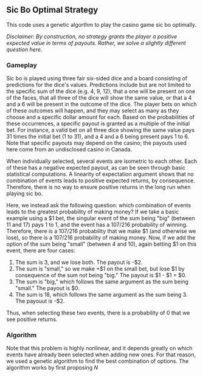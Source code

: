 ## Sic Bo Optimal Strategy
This code uses a genetic algorthm to play the casino game sic bo optimally.

_Disclaimer: By construction, no strategy grants the player a positive expected value in terms of payouts. Rather, we solve a slightly different question here._

### Gameplay
Sic bo is played using three fair six-sided dice and a board consisting of predictions for the dice's values. Predictions include but are not limited to the specific sum of the dice (e.g. 4, 9, 12), that a one will be present on one of the faces, that all three of the dice will show the same value, or that a 4 and a 6 will be present in the outcome of the dice. The player bets on which of these outcomes will happen, and they may select as many as they choose and a specific dollar amount for each. Based on the probabilities of these occurrences, a specific payout is granted as a multiple of the initial bet. For instance, a valid bet on all three dice showing the same value pays 31 times the initial bet (1 to 31), and a 4 and a 6 being present pays 1 to 6. Note that specific payouts may depend on the casino; the payouts used here come from an undisclosed casino in Canada. 

When individually selected, several events are isometric to each other. Each of these has a negative expected payout, as can be seen through basic statistical computations. A linearity of expectation argument shows that no combination of events leads to positive expected returns, by consequence. Therefore, there is no way to ensure positive returns in the long run when playing sic bo. 

Here, we instead ask the following question: which combination of events leads to the greatest probability of making money? If we take a basic example using a $1 bet, the singular event of the sum being "big" (between 11 and 17) pays 1 to 1, and the event has a 107/216 probability of winning. Therefore, there is a 107/216 probability that we make $1 (and otherwise we lose), so there is a 107/216 probability of making money. Now, if we add the option of the sum being "small" (between 4 and 10), again betting $1 on this event, there are four cases:

1. The sum is 3, and we lose both. The payout is -$2.
2. The sum is "small," so we make +$1 on the small bet, but lose $1 by consequence of the sum not being "big." The payout is $1 - $1 = $0.
3. The sum is "big," which follows the same argument as the sum being "small." The payout is $0.
4. The sum is 18, which follows the same argument as the sum being 3. The payouut is -$2.

Thus, when selecting these two events, there is a probability of 0 that we see positive returns.

### Algorithm
Note that this problem is highly nonlinear, and it depends greatly on which events have already been selected when adding new ones. For that reason, we used a genetic algorithm to find the best combination of options. The algorithm works by first proposing $N$ 
